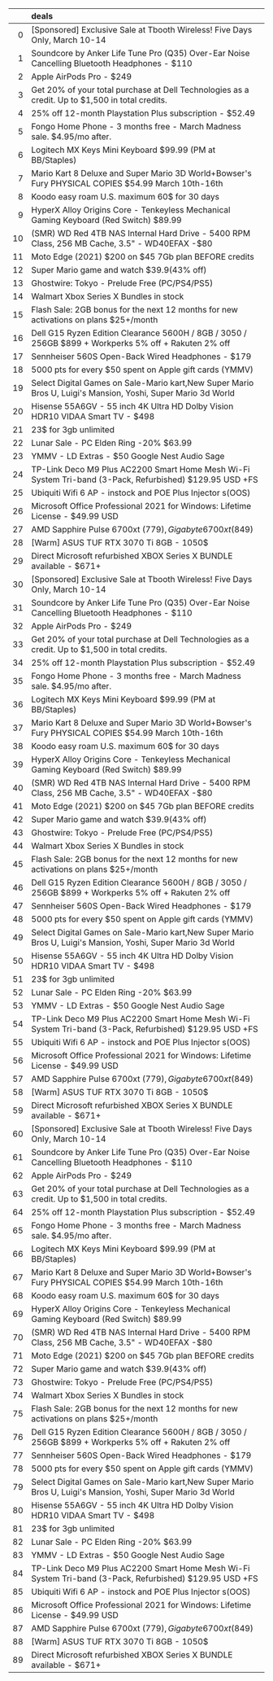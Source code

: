 |    | deals                                                                                                        |
|---:|:-------------------------------------------------------------------------------------------------------------|
|  0 | [Sponsored] Exclusive Sale at Tbooth Wireless! Five Days Only, March 10-14                                   |
|  1 | Soundcore by Anker Life Tune Pro (Q35) Over-Ear Noise Cancelling Bluetooth Headphones - $110                 |
|  2 | Apple AirPods Pro - $249                                                                                     |
|  3 | Get 20% of your total purchase at Dell Technologies as a credit. Up to $1,500 in total credits.              |
|  4 | 25% off 12-month Playstation Plus subscription - $52.49                                                      |
|  5 | Fongo Home Phone - 3 months free - March Madness sale. $4.95/mo after.                                       |
|  6 | Logitech MX Keys Mini Keyboard $99.99 (PM at BB/Staples)                                                     |
|  7 | Mario Kart 8 Deluxe and Super Mario 3D World+Bowser's Fury PHYSICAL COPIES $54.99 March 10th-16th            |
|  8 | Koodo easy roam U.S. maximum 60$ for 30 days                                                                 |
|  9 | HyperX Alloy Origins Core - Tenkeyless Mechanical Gaming Keyboard (Red Switch) $89.99                        |
| 10 | (SMR) WD Red 4TB NAS Internal Hard Drive - 5400 RPM Class, 256 MB Cache, 3.5" - WD40EFAX -$80                |
| 11 | Moto Edge (2021) $200 on $45 7Gb plan BEFORE credits                                                         |
| 12 | Super Mario game and watch $39.9(43% off)                                                                    |
| 13 | Ghostwire: Tokyo - Prelude Free (PC/PS4/PS5)                                                                 |
| 14 | Walmart Xbox Series X Bundles in stock                                                                       |
| 15 | Flash Sale: 2GB bonus for the next 12 months for new activations on plans $25+/month                         |
| 16 | Dell G15 Ryzen Edition Clearance 5600H / 8GB / 3050 / 256GB $899 + Workperks 5% off + Rakuten 2% off         |
| 17 | Sennheiser 560S Open-Back Wired Headphones - $179                                                            |
| 18 | 5000 pts for every $50 spent on Apple gift cards (YMMV)                                                      |
| 19 | Select Digital Games on Sale-Mario kart,New Super Mario Bros U, Luigi's Mansion, Yoshi, Super Mario 3d World |
| 20 | Hisense 55A6GV - 55 inch 4K Ultra HD Dolby Vision HDR10 VIDAA Smart TV - $498                                |
| 21 | 23$ for 3gb unlimited                                                                                        |
| 22 | Lunar Sale - PC Elden Ring -20% $63.99                                                                       |
| 23 | YMMV - LD Extras - $50 Google Nest Audio Sage                                                                |
| 24 | TP-Link Deco M9 Plus AC2200 Smart Home Mesh Wi-Fi System Tri-band (3-Pack, Refurbished) $129.95 USD +FS      |
| 25 | Ubiquiti Wifi 6 AP - instock and POE Plus Injector s(OOS)                                                    |
| 26 | Microsoft Office Professional 2021 for Windows: Lifetime License - $49.99 USD                                |
| 27 | AMD Sapphire Pulse 6700xt ($779), Gigabyte 6700xt ($849)                                                     |
| 28 | [Warm] ASUS TUF RTX 3070 Ti 8GB - 1050$                                                                      |
| 29 | Direct Microsoft refurbished XBOX Series X BUNDLE available - $671+                                          |
| 30 | [Sponsored] Exclusive Sale at Tbooth Wireless! Five Days Only, March 10-14                                   |
| 31 | Soundcore by Anker Life Tune Pro (Q35) Over-Ear Noise Cancelling Bluetooth Headphones - $110                 |
| 32 | Apple AirPods Pro - $249                                                                                     |
| 33 | Get 20% of your total purchase at Dell Technologies as a credit. Up to $1,500 in total credits.              |
| 34 | 25% off 12-month Playstation Plus subscription - $52.49                                                      |
| 35 | Fongo Home Phone - 3 months free - March Madness sale. $4.95/mo after.                                       |
| 36 | Logitech MX Keys Mini Keyboard $99.99 (PM at BB/Staples)                                                     |
| 37 | Mario Kart 8 Deluxe and Super Mario 3D World+Bowser's Fury PHYSICAL COPIES $54.99 March 10th-16th            |
| 38 | Koodo easy roam U.S. maximum 60$ for 30 days                                                                 |
| 39 | HyperX Alloy Origins Core - Tenkeyless Mechanical Gaming Keyboard (Red Switch) $89.99                        |
| 40 | (SMR) WD Red 4TB NAS Internal Hard Drive - 5400 RPM Class, 256 MB Cache, 3.5" - WD40EFAX -$80                |
| 41 | Moto Edge (2021) $200 on $45 7Gb plan BEFORE credits                                                         |
| 42 | Super Mario game and watch $39.9(43% off)                                                                    |
| 43 | Ghostwire: Tokyo - Prelude Free (PC/PS4/PS5)                                                                 |
| 44 | Walmart Xbox Series X Bundles in stock                                                                       |
| 45 | Flash Sale: 2GB bonus for the next 12 months for new activations on plans $25+/month                         |
| 46 | Dell G15 Ryzen Edition Clearance 5600H / 8GB / 3050 / 256GB $899 + Workperks 5% off + Rakuten 2% off         |
| 47 | Sennheiser 560S Open-Back Wired Headphones - $179                                                            |
| 48 | 5000 pts for every $50 spent on Apple gift cards (YMMV)                                                      |
| 49 | Select Digital Games on Sale-Mario kart,New Super Mario Bros U, Luigi's Mansion, Yoshi, Super Mario 3d World |
| 50 | Hisense 55A6GV - 55 inch 4K Ultra HD Dolby Vision HDR10 VIDAA Smart TV - $498                                |
| 51 | 23$ for 3gb unlimited                                                                                        |
| 52 | Lunar Sale - PC Elden Ring -20% $63.99                                                                       |
| 53 | YMMV - LD Extras - $50 Google Nest Audio Sage                                                                |
| 54 | TP-Link Deco M9 Plus AC2200 Smart Home Mesh Wi-Fi System Tri-band (3-Pack, Refurbished) $129.95 USD +FS      |
| 55 | Ubiquiti Wifi 6 AP - instock and POE Plus Injector s(OOS)                                                    |
| 56 | Microsoft Office Professional 2021 for Windows: Lifetime License - $49.99 USD                                |
| 57 | AMD Sapphire Pulse 6700xt ($779), Gigabyte 6700xt ($849)                                                     |
| 58 | [Warm] ASUS TUF RTX 3070 Ti 8GB - 1050$                                                                      |
| 59 | Direct Microsoft refurbished XBOX Series X BUNDLE available - $671+                                          |
| 60 | [Sponsored] Exclusive Sale at Tbooth Wireless! Five Days Only, March 10-14                                   |
| 61 | Soundcore by Anker Life Tune Pro (Q35) Over-Ear Noise Cancelling Bluetooth Headphones - $110                 |
| 62 | Apple AirPods Pro - $249                                                                                     |
| 63 | Get 20% of your total purchase at Dell Technologies as a credit. Up to $1,500 in total credits.              |
| 64 | 25% off 12-month Playstation Plus subscription - $52.49                                                      |
| 65 | Fongo Home Phone - 3 months free - March Madness sale. $4.95/mo after.                                       |
| 66 | Logitech MX Keys Mini Keyboard $99.99 (PM at BB/Staples)                                                     |
| 67 | Mario Kart 8 Deluxe and Super Mario 3D World+Bowser's Fury PHYSICAL COPIES $54.99 March 10th-16th            |
| 68 | Koodo easy roam U.S. maximum 60$ for 30 days                                                                 |
| 69 | HyperX Alloy Origins Core - Tenkeyless Mechanical Gaming Keyboard (Red Switch) $89.99                        |
| 70 | (SMR) WD Red 4TB NAS Internal Hard Drive - 5400 RPM Class, 256 MB Cache, 3.5" - WD40EFAX -$80                |
| 71 | Moto Edge (2021) $200 on $45 7Gb plan BEFORE credits                                                         |
| 72 | Super Mario game and watch $39.9(43% off)                                                                    |
| 73 | Ghostwire: Tokyo - Prelude Free (PC/PS4/PS5)                                                                 |
| 74 | Walmart Xbox Series X Bundles in stock                                                                       |
| 75 | Flash Sale: 2GB bonus for the next 12 months for new activations on plans $25+/month                         |
| 76 | Dell G15 Ryzen Edition Clearance 5600H / 8GB / 3050 / 256GB $899 + Workperks 5% off + Rakuten 2% off         |
| 77 | Sennheiser 560S Open-Back Wired Headphones - $179                                                            |
| 78 | 5000 pts for every $50 spent on Apple gift cards (YMMV)                                                      |
| 79 | Select Digital Games on Sale-Mario kart,New Super Mario Bros U, Luigi's Mansion, Yoshi, Super Mario 3d World |
| 80 | Hisense 55A6GV - 55 inch 4K Ultra HD Dolby Vision HDR10 VIDAA Smart TV - $498                                |
| 81 | 23$ for 3gb unlimited                                                                                        |
| 82 | Lunar Sale - PC Elden Ring -20% $63.99                                                                       |
| 83 | YMMV - LD Extras - $50 Google Nest Audio Sage                                                                |
| 84 | TP-Link Deco M9 Plus AC2200 Smart Home Mesh Wi-Fi System Tri-band (3-Pack, Refurbished) $129.95 USD +FS      |
| 85 | Ubiquiti Wifi 6 AP - instock and POE Plus Injector s(OOS)                                                    |
| 86 | Microsoft Office Professional 2021 for Windows: Lifetime License - $49.99 USD                                |
| 87 | AMD Sapphire Pulse 6700xt ($779), Gigabyte 6700xt ($849)                                                     |
| 88 | [Warm] ASUS TUF RTX 3070 Ti 8GB - 1050$                                                                      |
| 89 | Direct Microsoft refurbished XBOX Series X BUNDLE available - $671+                                          |